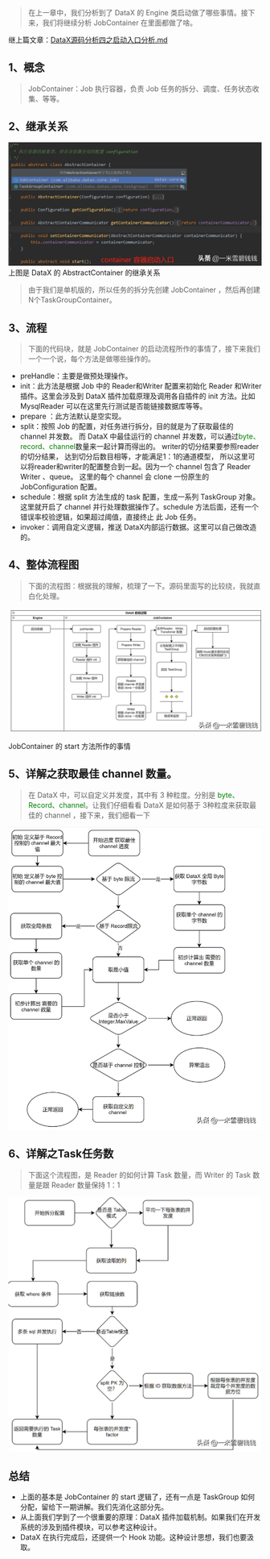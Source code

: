 

> 在上一章中，我们分析到了 DataX 的 Engine 类启动做了哪些事情。接下来，我们将继续分析 JobContainer 在里面都做了啥。
> 

继上篇文章：[DataX源码分析四之启动入口分析.md](DataX源码分析四之启动入口分析.md) 

## **1、概念**

> JobContainer：Job 执行容器，负责 Job 任务的拆分、调度、任务状态收集、等等。
> 

## **2、继承关系**

![Alt text](../images/datax_05_01.png)
上图是 DataX 的 AbstractContainer 的继承关系

> 由于我们是单机版的，所以任务的拆分先创建 JobContainer ，然后再创建N个TaskGroupContainer。
> 

## **3、流程**

> 下面的代码块，就是 JobContainer 的启动流程所作的事情了，接下来我们一个一个说，每个方法是做哪些操作的。
> 
- preHandle：主要是做预处理操作。
- init：此方法是根据 Job 中的 Reader和Writer 配置来初始化 Reader 和Writer插件。这里会涉及到 DataX 
插件加载原理及调用各自插件的 init 方法。比如 MysqlReader 可以在这里先行测试是否能链接数据库等等。
- prepare ：此方法默认是空实现。
- split：按照 Job 的配置，对任务进行拆分，目的就是为了获取最佳的 channel 并发数。
而 DataX 中最佳运行的 channel 并发数，可以通过<font color='green'>byte、record、channel</font>数量来一起计算而得出的。
writer的切分结果要参照reader的切分结果， 达到切分后数目相等，才能满足1：1的通道模型，
所以这里可以将reader和writer的配置整合到一起。因为一个 channel 包含了 Reader Writer 、queue。
这里的每个 channel 会 clone 一份原生的 JobConfiguration 配置。
- schedule：根据 split 方法生成的 task 配置，生成一系列 TaskGroup 对象。
这里就开启了 channel 并行处理数据操作了。schedule 方法后面，还有一个错误率校验逻辑，如果超过阈值，直接终止 此 Job 任务。
- invoker：调用自定义逻辑，推送 DataX内部运行数据。这里可以自己做改造的。

## **4、整体流程图**

> 下面的流程图：根据我的理解，梳理了一下。源码里面写的比较绕，我就直白化处理。
> 

![Alt text](../images/datax_05_02.png)

JobContainer 的 start 方法所作的事情

## **5、详解之获取最佳 channel 数量。**

> 在 DataX 中，可以自定义并发度，其中有 3 种粒度。分别是 <font color='green'>byte、Record、channel</font>。让我们仔细看看 DataX 是如何基于 3种粒度来获取最佳的 channel ，接下来，我们细看一下
> 

![Alt text](../images/datax_05_03.png)
## **6、详解之Task任务数**

> 下面这个流程图，是 Reader 的如何计算 Task 数量，而 Writer 的 Task 数量是跟 Reader 数量保持 1：1
> 

![Alt text](../images/datax_05_04.png)

## **总结**

- 上面的基本是 JobContainer 的 start 逻辑了，还有一点是 TaskGroup 如何分配，留给下一期讲解。我们先消化这部分先。
- 从上面我们学到了一个很重要的原理：DataX 插件加载机制。如果我们在开发系统的涉及到插件模块，可以参考这种设计。
- DataX 在执行完成后，还提供一个 Hook 功能。这种设计思想，我们也要汲取。
